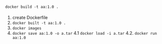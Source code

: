 
#### 
`docker build -t aa:1.0 .`


#### 
1. create Dockerfile
2. `docker built -t aa:1.0 .`
3. `docker images`
4. `docker save aa:1.0 -o a.tar`
4.1 `docker load -i a.tar`
4.2. `docker run aa:1.0`